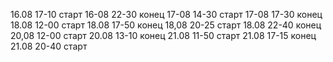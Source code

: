 16.08 17-10 старт
16-08 22-30 конец
17-08 14-30 старт
17-08 17-30 конец
18.08 12-00 старт
18.08 17-50 конец
18,08 20-25 старт
18.08 22-40 конец
20,08 12-00 старт
20.08 13-10 конец
21.08 11-50 старт
21.08 17-15 конец
21.08 20-40 старт